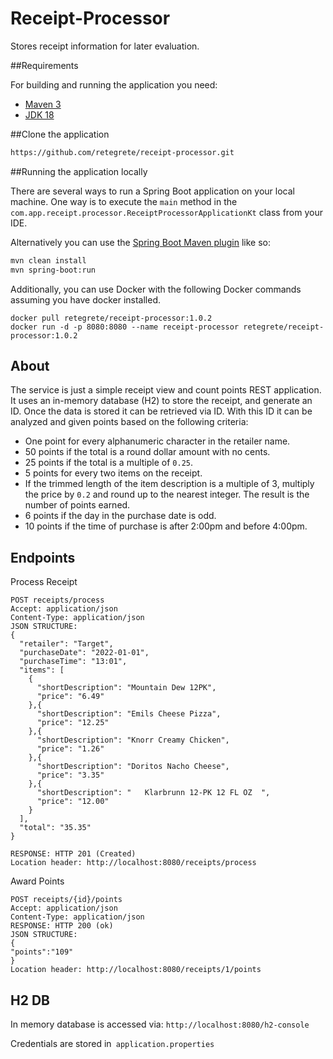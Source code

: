 # Receipt-Processor
Stores receipt information for later evaluation.

##Requirements

For building and running the application you need:

- [Maven 3](https://maven.apache.org)
- [JDK 18](https://www.oracle.com/java/technologies/javase/jdk18-archive-downloads.html)

##Clone the application
```bash
https://github.com/retegrete/receipt-processor.git
```


##Running the application locally

There are several ways to run a Spring Boot application on your local machine. One way is to execute the `main` method in the `com.app.receipt.processor.ReceiptProcessorApplicationKt` class from your IDE.

Alternatively you can use the [Spring Boot Maven plugin](https://docs.spring.io/spring-boot/docs/current/reference/html/build-tool-plugins-maven-plugin.html) like so:

```bash
mvn clean install
mvn spring-boot:run
```
Additionally, you can use Docker with the following Docker commands assuming you have docker installed.
```
docker pull retegrete/receipt-processor:1.0.2
docker run -d -p 8080:8080 --name receipt-processor retegrete/receipt-processor:1.0.2
```

## About

The service is just a simple receipt view and count points REST application. It uses an in-memory database (H2) to store the receipt, and generate an ID. Once the data is stored it can be retrieved via ID. With this ID it can be analyzed and given points based on the following criteria: 
* One point for every alphanumeric character in the retailer name.
* 50 points if the total is a round dollar amount with no cents.
* 25 points if the total is a multiple of `0.25`.
* 5 points for every two items on the receipt.
* If the trimmed length of the item description is a multiple of 3, multiply the price by `0.2` and round up to the nearest integer. The result is the number of points earned.
* 6 points if the day in the purchase date is odd.
* 10 points if the time of purchase is after 2:00pm and before 4:00pm.

## Endpoints

Process Receipt
```
POST receipts/process
Accept: application/json
Content-Type: application/json
JSON STRUCTURE:
{
  "retailer": "Target",
  "purchaseDate": "2022-01-01",
  "purchaseTime": "13:01",
  "items": [
    {
      "shortDescription": "Mountain Dew 12PK",
      "price": "6.49"
    },{
      "shortDescription": "Emils Cheese Pizza",
      "price": "12.25"
    },{
      "shortDescription": "Knorr Creamy Chicken",
      "price": "1.26"
    },{
      "shortDescription": "Doritos Nacho Cheese",
      "price": "3.35"
    },{
      "shortDescription": "   Klarbrunn 12-PK 12 FL OZ  ",
      "price": "12.00"
    }
  ],
  "total": "35.35"
}

RESPONSE: HTTP 201 (Created)
Location header: http://localhost:8080/receipts/process
```
Award Points
```
POST receipts/{id}/points
Accept: application/json
Content-Type: application/json
RESPONSE: HTTP 200 (ok)
JSON STRUCTURE: 
{
"points":"109"
}
Location header: http://localhost:8080/receipts/1/points
```
## H2 DB

In memory database is accessed via:
``http://localhost:8080/h2-console
``

Credentials are stored in``
application.properties``


